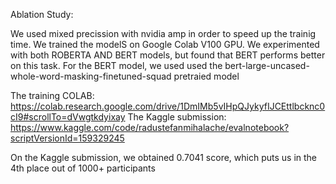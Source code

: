 Ablation Study:

We used mixed precission with nvidia amp in order to speed up the trainig time.
We trained the modelS on Google Colab V100 GPU.
We experimented with both ROBERTA AND BERT models, but found that BERT performs better on this task.
For the BERT model, we used used the bert-large-uncased-whole-word-masking-finetuned-squad pretraied model

The training COLAB: https://colab.research.google.com/drive/1DmIMb5vIHpQJykyfIJCEttlbcknc0cI9#scrollTo=dVwgtkdyixay
The Kaggle submission: https://www.kaggle.com/code/radustefanmihalache/evalnotebook?scriptVersionId=159329245

On the Kaggle submission, we obtained 0.7041 score, which puts us in the 4th place out of 1000+ participants
